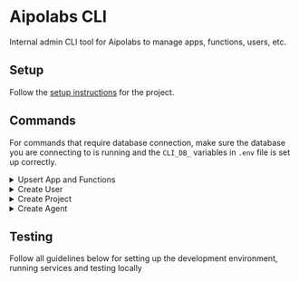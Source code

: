 # Aipolabs CLI
Internal admin CLI tool for Aipolabs to manage apps, functions, users, etc.

## Setup
Follow the [setup instructions](../README.md) for the project.

## Commands
For commands that require database connection, make sure the database you are connecting to is running and the `CLI_DB_` variables in `.env` file is set up correctly.

<details>
  <summary>Upsert App and Functions</summary>
  This command will create or update an app and its functions in the database, based on the app json file provided.

  Example files: [`aipolabs_test`](../../apps/aipolabs_test).

  ```bash
  python -m aipolabs.cli.aipolabs upsert-app-and-functions --app-file ./apps/aipolabs_test/app.json --functions-file ./apps/aipolabs_test/functions.json
  ```
</details>

<details>
  <summary>Create User</summary>
  This command will create a user in the database.

  ```bash
  python -m aipolabs.cli.aipolabs create-user --auth-provider google --auth-user-id 1234567890 --name "John Doe" --email "john.doe@example.com" --profile-picture "https://example.com/profile.jpg" --plan free
  ```
</details>

<details>
  <summary>Create Project</summary>
  This command will create a project in the database.
  You need to create the user first before creating a project for the user.

  ```bash
  python -m aipolabs.cli.aipolabs create-project --project-name "My Project" --owner-type user --owner-id "8341edc4-eeb6-4e90-abe3-0051a9a7b9a5" --created-by "8341edc4-eeb6-4e90-abe3-0051a9a7b9a5" --visibility-access public
  ```
</details>

<details>
  <summary>Create Agent</summary>
  This command will create an agent in the database.
  You need to create the project first before creating an agent for the project.

  ```bash
  python -m aipolabs.cli.aipolabs create-agent --agent-name "My Agent" --description "My Agent Description" --project-id "51711368-ef40-4efc-a9ab-5d44dbe0d671" --created-by "8341edc4-eeb6-4e90-abe3-0051a9a7b9a5"
  ```
</details>

## Testing
Follow all guidelines below for setting up the development environment, running services and testing locally
